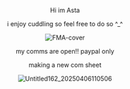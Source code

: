 <div align="center">

Hi im Asta

<div align="center"> 

i enjoy cuddling so feel free to do so ^_^

![FMA-cover](https://github.com/user-attachments/assets/6fd4a9a9-cd31-433b-9395-745f0b91222c)

<div align="center"> 

my comms are open!! paypal only

<div align="center">

making a new com sheet

![Untitled162_20250406110506](https://github.com/user-attachments/assets/4ef90a29-1299-40fa-b6af-94ed822eddb8)
